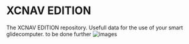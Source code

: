 # XCNAV EDITION
The XCNAV EDITION repository. Usefull data for the use of your smart glidecomputer.
to be done further
![images](https://user-images.githubusercontent.com/78668199/212572083-12455cac-8595-4aa0-b3ad-d332e780ac4c.jpg)
